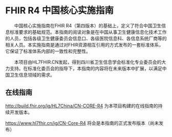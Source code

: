 # FHIR R4 中国核心实施指南

&emsp;&emsp;中国核心实施指南在FHIR R4（第四版本）的基础上，定义了符合中国卫生信息标准要求的基础规范。本指南的阅读对象是在中国从事卫生健康信息化技术工作的人员，包括各级卫生健康委员会信息口、各级医院信息科、各信息系统厂商等的相关人员。本实施指南是通过对FHIR资源相互引用的方式发布的一套标准体系，它保证了标准体系内部的一致性和完整性。

&emsp;&emsp;本项目由HL7FHIR.CN发起，得到四川省卫生信息学会标准化专业委员会的大力支持。在标准化委员会的指导下，本指南的内容将在未来版本中扩展，以满足中国卫生信息领域的需求。

## 在线指南 

http://build.fhir.org/ig/HL7China/CN-CORE-R4 为本项目构建的在线指南的持续开发版本。


https://www.hl7fhir.cn/ig/CN-Core-R4 将会是本指南的正式发布版本（尚未发布）
